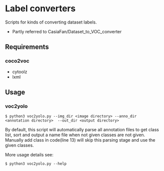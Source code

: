 # Label converters  
Scripts for kinds of converting dataset labels.

- Partly referred to CasiaFan/Dataset_to_VOC_converter

## Requirements

### coco2voc

- cytoolz
- lxml

## Usage

### voc2yolo

```shell
$ python3 voc2yolo.py --img_dir <image directory> --anno_dir <annotation directory>  --out_dir <output directory>
```

By default, this script will automatically parse all annotation files to get class list, sort and output a name file when not given classes are not given. Manually add class in code(line 13)  will skip this parsing stage and use the given classes.

More usage details see:

```shell
$ python3 voc2yolo.py --help
```

